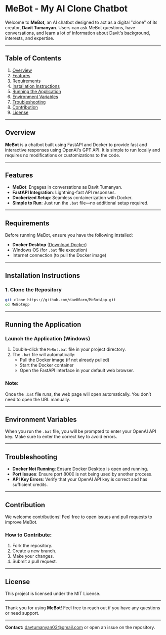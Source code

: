 # MeBot - My AI Clone Chatbot

Welcome to **MeBot**, an AI chatbot designed to act as a digital "clone" of its creator, **Davit Tumanyan**. Users can ask MeBot questions, have conversations, and learn a lot of information about Davit's background, interests, and expertise.

---

## Table of Contents

1. [Overview](#overview)
2. [Features](#features)
3. [Requirements](#requirements)
4. [Installation Instructions](#installation-instructions)
5. [Running the Application](#running-the-application)
6. [Environment Variables](#environment-variables)
7. [Troubleshooting](#troubleshooting)
8. [Contribution](#contribution)
9. [License](#license)

---

## Overview

**MeBot** is a chatbot built using FastAPI and Docker to provide fast and interactive responses using OpenAI's GPT API. It is simple to run locally and requires no modifications or customizations to the code.

---

## Features

- **MeBot**: Engages in conversations as Davit Tumanyan.
- **FastAPI Integration**: Lightning-fast API responses.
- **Dockerized Setup**: Seamless containerization with Docker.
- **Simple to Run**: Just run the `.bat` file—no additional setup required.

---

## Requirements

Before running MeBot, ensure you have the following installed:

- **Docker Desktop** ([Download Docker](https://www.docker.com/products/docker-desktop))
- Windows OS (for `.bat` file execution)
- Internet connection (to pull the Docker image)

---

## Installation Instructions

### 1. Clone the Repository

```bash
git clone https://github.com/dav00arm/MeBotApp.git
cd MeBotApp
```

---

## Running the Application

### Launch the Application (Windows)

1. Double-click the `MeBot.bat` file in your project directory.
2. The `.bat` file will automatically:
   - Pull the Docker image (if not already pulled)
   - Start the Docker container
   - Open the FastAPI interface in your default web browser.

### Note:

Once the `.bat` file runs, the web page will open automatically. You don’t need to open the URL manually.

---

## Environment Variables

When you run the `.bat` file, you will be prompted to enter your OpenAI API key. Make sure to enter the correct key to avoid errors.

---

## Troubleshooting

- **Docker Not Running**: Ensure Docker Desktop is open and running.
- **Port Issues**: Ensure port 8000 is not being used by another process.
- **API Key Errors**: Verify that your OpenAI API key is correct and has sufficient credits.

---

## Contribution

We welcome contributions! Feel free to open issues and pull requests to improve MeBot.

### How to Contribute:

1. Fork the repository.
2. Create a new branch.
3. Make your changes.
4. Submit a pull request.

---

## License

This project is licensed under the MIT License.

---

Thank you for using **MeBot**! Feel free to reach out if you have any questions or need support.

---

**Contact:** [davtumanyan03@gmail.com](mailto\:davtumanyan03@gmail.com) or open an issue on the repository.

